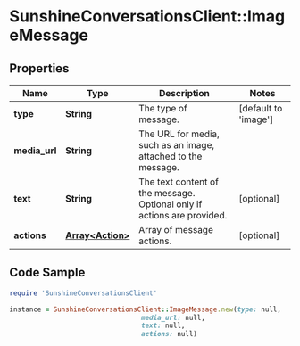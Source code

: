 # SunshineConversationsClient::ImageMessage

## Properties

Name | Type | Description | Notes
------------ | ------------- | ------------- | -------------
**type** | **String** | The type of message. | [default to &#39;image&#39;]
**media_url** | **String** | The URL for media, such as an image, attached to the message. | 
**text** | **String** | The text content of the message. Optional only if actions are provided. | [optional] 
**actions** | [**Array&lt;Action&gt;**](Action.md) | Array of message actions. | [optional] 

## Code Sample

```ruby
require 'SunshineConversationsClient'

instance = SunshineConversationsClient::ImageMessage.new(type: null,
                                 media_url: null,
                                 text: null,
                                 actions: null)
```


